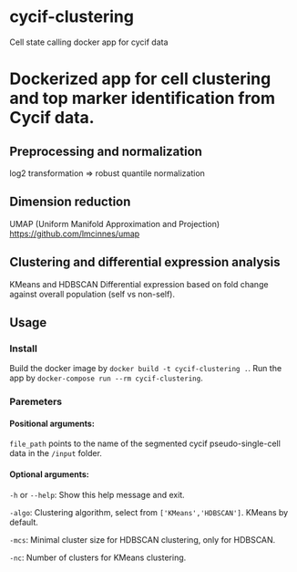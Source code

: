 # cycif-clustering
Cell state calling docker app for cycif data
# Dockerized app for cell clustering and top marker identification from Cycif data. 
## Preprocessing and normalization
log2 transformation => robust quantile normalization

## Dimension reduction
UMAP (Uniform Manifold Approximation and Projection)
https://github.com/lmcinnes/umap

## Clustering and differential expression analysis
KMeans and HDBSCAN
Differential expression based on fold change against overall population (self vs non-self).

## Usage
### Install
Build the docker image by `docker build -t cycif-clustering .`.
Run the app by `docker-compose run --rm cycif-clustering`.

### Paremeters
#### Positional arguments: 

`file_path` points to the name of the segmented cycif pseudo-single-cell data in the `/input` folder.

#### Optional arguments:

`-h` or `--help`: Show this help message and exit.

`-algo`: Clustering algorithm, select from `['KMeans','HDBSCAN']`. KMeans by default.

`-mcs`: Minimal cluster size for HDBSCAN clustering, only for HDBSCAN.

`-nc`: Number of clusters for KMeans clustering.

